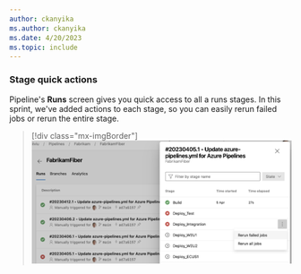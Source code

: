 ```yaml
---
author: ckanyika
ms.author: ckanyika
ms.date: 4/20/2023
ms.topic: include
---
```


### Stage quick actions

Pipeline's **Runs** screen gives you quick access to all a runs stages. In this sprint, we've added actions to each stage, so you can easily rerun failed jobs or rerun the entire stage.
> [!div class="mx-imgBorder"]
> ![Update AZ Pipelines](../../media/220-pipelines-01.png)